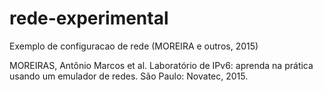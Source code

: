 # rede-experimental
Exemplo de configuracao de rede (MOREIRA e outros, 2015)


MOREIRAS, Antônio Marcos et al. Laboratório de IPv6: aprenda na prática usando um emulador de redes. São Paulo: Novatec, 2015.
